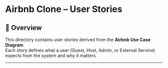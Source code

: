 # Airbnb Clone – User Stories

## 📄 Overview
This directory contains user stories derived from the **Airbnb Use Case Diagram**.  
Each story defines what a user (Guest, Host, Admin, or External Service) expects from the system and why it matters.

---

##
